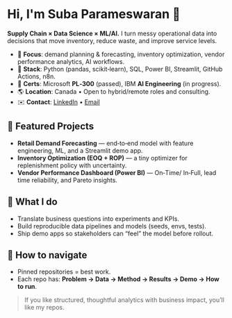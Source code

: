 # Hi, I'm Suba Parameswaran 👋

**Supply Chain × Data Science × ML/AI.** I turn messy operational data into decisions that move inventory, reduce waste, and improve service levels.

- 🎯 **Focus**: demand planning & forecasting, inventory optimization, vendor performance analytics, AI workflows.
- 🧰 **Stack**: Python (pandas, scikit‑learn), SQL, Power BI, Streamlit, GitHub Actions, n8n.
- 🏅 **Certs**: Microsoft **PL‑300** (passed), IBM **AI Engineering** (in progress).
- 🌎 **Location**: Canada • Open to hybrid/remote roles and consulting.
- ✉️ **Contact**: [LinkedIn](https://www.linkedin.com/in/subasriparameswaran) • [Email](mailto:p.subasri@gmail.com)

## 🧩 Featured Projects
- **Retail Demand Forecasting** — end‑to‑end model with feature engineering, ML, and a Streamlit demo app.
- **Inventory Optimization (EOQ + ROP)** — a tiny optimizer for replenishment policy with uncertainty.
- **Vendor Performance Dashboard (Power BI)** — On‑Time/ In‑Full, lead time reliability, and Pareto insights.

## 🔬 What I do
- Translate business questions into experiments and KPIs.
- Build reproducible data pipelines and models (seeds, envs, tests).
- Ship demo apps so stakeholders can “feel” the model before rollout.

## 📌 How to navigate
- Pinned repositories = best work.
- Each repo has: **Problem → Data → Method → Results → Demo → How to run**.

> If you like structured, thoughtful analytics with business impact, you’ll like my repos.
